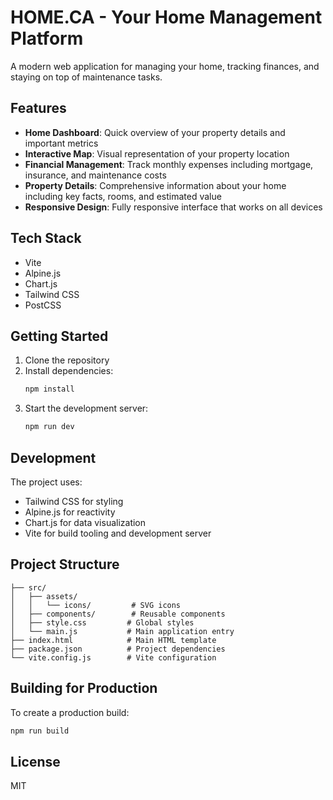 # HOME.CA - Your Home Management Platform

A modern web application for managing your home, tracking finances, and staying on top of maintenance tasks.

## Features

- **Home Dashboard**: Quick overview of your property details and important metrics
- **Interactive Map**: Visual representation of your property location
- **Financial Management**: Track monthly expenses including mortgage, insurance, and maintenance costs
- **Property Details**: Comprehensive information about your home including key facts, rooms, and estimated value
- **Responsive Design**: Fully responsive interface that works on all devices

## Tech Stack

- Vite
- Alpine.js
- Chart.js
- Tailwind CSS
- PostCSS

## Getting Started

1. Clone the repository
2. Install dependencies:
   ```bash
   npm install
   ```
3. Start the development server:
   ```bash
   npm run dev
   ```

## Development

The project uses:
- Tailwind CSS for styling
- Alpine.js for reactivity
- Chart.js for data visualization
- Vite for build tooling and development server

## Project Structure

```
├── src/
│   ├── assets/
│   │   └── icons/         # SVG icons
│   ├── components/        # Reusable components
│   ├── style.css         # Global styles
│   └── main.js           # Main application entry
├── index.html            # Main HTML template
├── package.json          # Project dependencies
└── vite.config.js        # Vite configuration
```

## Building for Production

To create a production build:

```bash
npm run build
```

## License

MIT